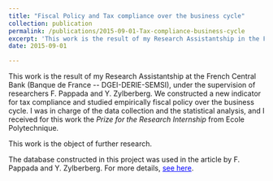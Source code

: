 ```yaml
---
title: "Fiscal Policy and Tax compliance over the business cycle"
collection: publication
permalink: /publications/2015-09-01-Tax-compliance-business-cycle
excerpt: 'This work is the result of my Research Assistantship in the French Central Bank, under the supervision of researchers F. Pappada and Y. Zylberberg. We constructed a new indicator for tax compliance and studied empirically fiscal policy over the business cycle. I received for this work the Prize for the Research Internship from Ecole Polytechnique.'
date: 2015-09-01

---
```


This work is the result of my Research Assistantship at the French Central Bank (Banque de France -- DGEI-DERIE-SEMSI), under the supervision of researchers F. Pappada and Y. Zylberberg. We constructed a new indicator for tax compliance and studied empirically fiscal policy over the business cycle. I was in charge of the data collection and the statistical analysis, and I received for this work the <i>Prize for the Research Internship</i> from Ecole Polytechnique.

This work is the object of further research.

The database constructed in this project was used in the article by F. Pappada and Y. Zylberberg. For more details, <a href='https://sites.google.com/site/francescopappada/austerity' style="color:blue">see here</a>.
